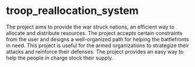 # troop_reallocation_system
The project aims to provide the war struck nations, an efficient way to allocate and distribute resources. 
The project accepts certain constraints from the user and designs a well-organized path for helping the 
battlefronts in need. This project is useful for the armed organizations to strategize their attacks and 
reinforce their defenses. The project provides an easy way to help the people in charge stock their supply.
